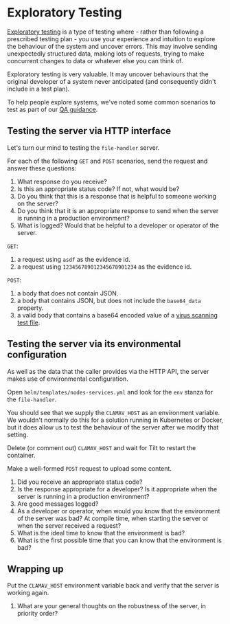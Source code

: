 # Exploratory Testing

[Exploratory testing](https://agiledigital.atlassian.net/wiki/spaces/FORGE/pages/27223270/Regression+Testing+vs+Exploratory+Testing) is a type of testing where - rather than following a prescribed testing plan - you use your experience and intuition to explore the behaviour of the system and uncover errors. This may involve sending unexpectedly structured data, making lots of requests, trying to make concurrent changes to data or whatever else you can think of.

Exploratory testing is very valuable. It may uncover behaviours that the original developer of a system never anticipated (and consequently didn't include in a test plan).

To help people explore systems, we've noted some common scenarios to test as part of our [QA guidance](https://agiledigital.atlassian.net/wiki/spaces/FORGE/pages/27198584/QA+Testing+of+JIRA+issues).

## Testing the server via HTTP interface

Let's turn our mind to testing the `file-handler` server.

For each of the following `GET` and `POST` scenarios, send the request and answer these questions:
1. What response do you receive?
2. Is this an appropriate status code? If not, what would be?
3. Do you think that this is a response that is helpful to someone working on the server?
4. Do you think that it is an appropriate response to send when the server is running in a production environment?
5. What is logged? Would that be helpful to a developer or operator of the server.

`GET`:
1. a request using `asdf` as the evidence id. 
2. a request using `123456789012345678901234` as the evidence id.

`POST`:
1. a body that does not contain JSON.
2. a body that contains JSON, but does not include the `base64_data` property.
3. a valid body that contains a base64 encoded value of a [virus scanning test file](https://en.wikipedia.org/wiki/EICAR_test_file).


## Testing the server via its environmental configuration

As well as the data that the caller provides via the HTTP API, the server makes use of environmental configuration.

Open `helm/templates/nodes-services.yml` and look for the `env` stanza for the `file-handler`.

You should see that we supply the `CLAMAV_HOST` as an environment variable. We wouldn't normally do this for a solution running in Kubernetes or Docker, but it does allow us to test the behaviour of the server after we modify that setting.

Delete (or comment out) `CLAMAV_HOST` and wait for Tilt to restart the container.

Make a well-formed `POST` request to upload some content.

1. Did you receive an appropriate status code?
2. Is the response appropriate for a developer? Is it appropriate when the server is running in a production environment?
3. Are good messages logged?
4. As a developer or operator, when would you know that the environment of the server was bad? At compile time, when starting the server or when the server received a request?
5. What is the ideal time to know that the environment is bad?
6. What is the first possible time that you can know that the environment is bad?

## Wrapping up

Put the `CLAMAV_HOST` environment variable back and verify that the server is working again.

1. What are your general thoughts on the robustness of the server, in priority order?